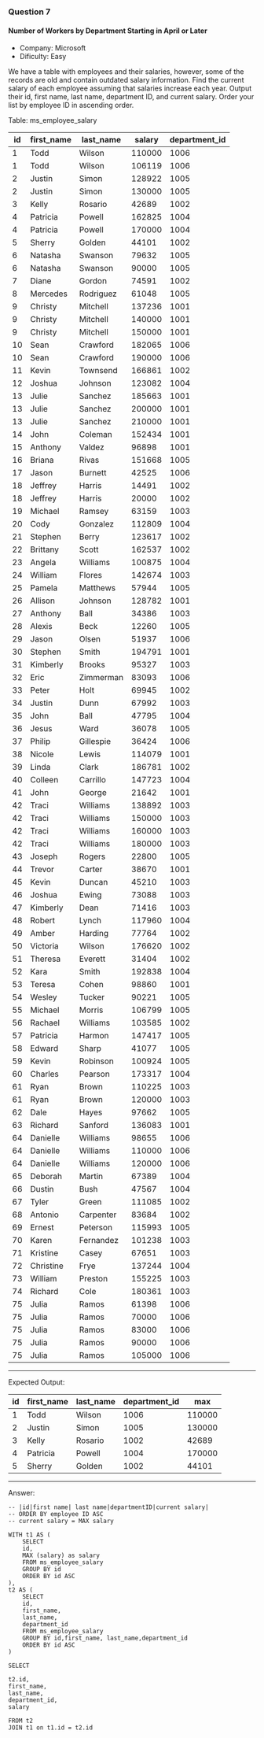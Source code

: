 ### Question 7
#### Number of Workers by Department Starting in April or Later

- Company: Microsoft
- Dificulty: Easy

We have a table with employees and their salaries, however, some of the records are old and contain outdated salary information. Find the current salary of each employee assuming that salaries increase each year. Output their id, first name, last name, department ID, and current salary. Order your list by employee ID in ascending order.

Table: ms_employee_salary

<table class="ResultsTable__table"><thead><tr class="ResultsTable__header-row"><th class="ResultsTable__header-cell">id</th><th class="ResultsTable__header-cell">first_name</th><th class="ResultsTable__header-cell">last_name</th><th class="ResultsTable__header-cell">salary</th><th class="ResultsTable__header-cell">department_id</th></tr></thead><tbody><tr class="ResultsTable__row "><td class="ResultsTable__cell">1</td><td class="ResultsTable__cell">Todd</td><td class="ResultsTable__cell">Wilson</td><td class="ResultsTable__cell">110000</td><td class="ResultsTable__cell">1006</td></tr><tr class="ResultsTable__row "><td class="ResultsTable__cell">1</td><td class="ResultsTable__cell">Todd</td><td class="ResultsTable__cell">Wilson</td><td class="ResultsTable__cell">106119</td><td class="ResultsTable__cell">1006</td></tr><tr class="ResultsTable__row "><td class="ResultsTable__cell">2</td><td class="ResultsTable__cell">Justin</td><td class="ResultsTable__cell">Simon</td><td class="ResultsTable__cell">128922</td><td class="ResultsTable__cell">1005</td></tr><tr class="ResultsTable__row "><td class="ResultsTable__cell">2</td><td class="ResultsTable__cell">Justin</td><td class="ResultsTable__cell">Simon</td><td class="ResultsTable__cell">130000</td><td class="ResultsTable__cell">1005</td></tr><tr class="ResultsTable__row "><td class="ResultsTable__cell">3</td><td class="ResultsTable__cell">Kelly</td><td class="ResultsTable__cell">Rosario</td><td class="ResultsTable__cell">42689</td><td class="ResultsTable__cell">1002</td></tr><tr class="ResultsTable__row "><td class="ResultsTable__cell">4</td><td class="ResultsTable__cell">Patricia</td><td class="ResultsTable__cell">Powell</td><td class="ResultsTable__cell">162825</td><td class="ResultsTable__cell">1004</td></tr><tr class="ResultsTable__row "><td class="ResultsTable__cell">4</td><td class="ResultsTable__cell">Patricia</td><td class="ResultsTable__cell">Powell</td><td class="ResultsTable__cell">170000</td><td class="ResultsTable__cell">1004</td></tr><tr class="ResultsTable__row "><td class="ResultsTable__cell">5</td><td class="ResultsTable__cell">Sherry</td><td class="ResultsTable__cell">Golden</td><td class="ResultsTable__cell">44101</td><td class="ResultsTable__cell">1002</td></tr><tr class="ResultsTable__row "><td class="ResultsTable__cell">6</td><td class="ResultsTable__cell">Natasha</td><td class="ResultsTable__cell">Swanson</td><td class="ResultsTable__cell">79632</td><td class="ResultsTable__cell">1005</td></tr><tr class="ResultsTable__row "><td class="ResultsTable__cell">6</td><td class="ResultsTable__cell">Natasha</td><td class="ResultsTable__cell">Swanson</td><td class="ResultsTable__cell">90000</td><td class="ResultsTable__cell">1005</td></tr><tr class="ResultsTable__row "><td class="ResultsTable__cell">7</td><td class="ResultsTable__cell">Diane</td><td class="ResultsTable__cell">Gordon</td><td class="ResultsTable__cell">74591</td><td class="ResultsTable__cell">1002</td></tr><tr class="ResultsTable__row "><td class="ResultsTable__cell">8</td><td class="ResultsTable__cell">Mercedes</td><td class="ResultsTable__cell">Rodriguez</td><td class="ResultsTable__cell">61048</td><td class="ResultsTable__cell">1005</td></tr><tr class="ResultsTable__row "><td class="ResultsTable__cell">9</td><td class="ResultsTable__cell">Christy</td><td class="ResultsTable__cell">Mitchell</td><td class="ResultsTable__cell">137236</td><td class="ResultsTable__cell">1001</td></tr><tr class="ResultsTable__row "><td class="ResultsTable__cell">9</td><td class="ResultsTable__cell">Christy</td><td class="ResultsTable__cell">Mitchell</td><td class="ResultsTable__cell">140000</td><td class="ResultsTable__cell">1001</td></tr><tr class="ResultsTable__row "><td class="ResultsTable__cell">9</td><td class="ResultsTable__cell">Christy</td><td class="ResultsTable__cell">Mitchell</td><td class="ResultsTable__cell">150000</td><td class="ResultsTable__cell">1001</td></tr><tr class="ResultsTable__row "><td class="ResultsTable__cell">10</td><td class="ResultsTable__cell">Sean</td><td class="ResultsTable__cell">Crawford</td><td class="ResultsTable__cell">182065</td><td class="ResultsTable__cell">1006</td></tr><tr class="ResultsTable__row "><td class="ResultsTable__cell">10</td><td class="ResultsTable__cell">Sean</td><td class="ResultsTable__cell">Crawford</td><td class="ResultsTable__cell">190000</td><td class="ResultsTable__cell">1006</td></tr><tr class="ResultsTable__row "><td class="ResultsTable__cell">11</td><td class="ResultsTable__cell">Kevin</td><td class="ResultsTable__cell">Townsend</td><td class="ResultsTable__cell">166861</td><td class="ResultsTable__cell">1002</td></tr><tr class="ResultsTable__row "><td class="ResultsTable__cell">12</td><td class="ResultsTable__cell">Joshua</td><td class="ResultsTable__cell">Johnson</td><td class="ResultsTable__cell">123082</td><td class="ResultsTable__cell">1004</td></tr><tr class="ResultsTable__row "><td class="ResultsTable__cell">13</td><td class="ResultsTable__cell">Julie</td><td class="ResultsTable__cell">Sanchez</td><td class="ResultsTable__cell">185663</td><td class="ResultsTable__cell">1001</td></tr><tr class="ResultsTable__row "><td class="ResultsTable__cell">13</td><td class="ResultsTable__cell">Julie</td><td class="ResultsTable__cell">Sanchez</td><td class="ResultsTable__cell">200000</td><td class="ResultsTable__cell">1001</td></tr><tr class="ResultsTable__row "><td class="ResultsTable__cell">13</td><td class="ResultsTable__cell">Julie</td><td class="ResultsTable__cell">Sanchez</td><td class="ResultsTable__cell">210000</td><td class="ResultsTable__cell">1001</td></tr><tr class="ResultsTable__row "><td class="ResultsTable__cell">14</td><td class="ResultsTable__cell">John</td><td class="ResultsTable__cell">Coleman</td><td class="ResultsTable__cell">152434</td><td class="ResultsTable__cell">1001</td></tr><tr class="ResultsTable__row "><td class="ResultsTable__cell">15</td><td class="ResultsTable__cell">Anthony</td><td class="ResultsTable__cell">Valdez</td><td class="ResultsTable__cell">96898</td><td class="ResultsTable__cell">1001</td></tr><tr class="ResultsTable__row "><td class="ResultsTable__cell">16</td><td class="ResultsTable__cell">Briana</td><td class="ResultsTable__cell">Rivas</td><td class="ResultsTable__cell">151668</td><td class="ResultsTable__cell">1005</td></tr><tr class="ResultsTable__row "><td class="ResultsTable__cell">17</td><td class="ResultsTable__cell">Jason</td><td class="ResultsTable__cell">Burnett</td><td class="ResultsTable__cell">42525</td><td class="ResultsTable__cell">1006</td></tr><tr class="ResultsTable__row "><td class="ResultsTable__cell">18</td><td class="ResultsTable__cell">Jeffrey</td><td class="ResultsTable__cell">Harris</td><td class="ResultsTable__cell">14491</td><td class="ResultsTable__cell">1002</td></tr><tr class="ResultsTable__row "><td class="ResultsTable__cell">18</td><td class="ResultsTable__cell">Jeffrey</td><td class="ResultsTable__cell">Harris</td><td class="ResultsTable__cell">20000</td><td class="ResultsTable__cell">1002</td></tr><tr class="ResultsTable__row "><td class="ResultsTable__cell">19</td><td class="ResultsTable__cell">Michael</td><td class="ResultsTable__cell">Ramsey</td><td class="ResultsTable__cell">63159</td><td class="ResultsTable__cell">1003</td></tr><tr class="ResultsTable__row "><td class="ResultsTable__cell">20</td><td class="ResultsTable__cell">Cody</td><td class="ResultsTable__cell">Gonzalez</td><td class="ResultsTable__cell">112809</td><td class="ResultsTable__cell">1004</td></tr><tr class="ResultsTable__row "><td class="ResultsTable__cell">21</td><td class="ResultsTable__cell">Stephen</td><td class="ResultsTable__cell">Berry</td><td class="ResultsTable__cell">123617</td><td class="ResultsTable__cell">1002</td></tr><tr class="ResultsTable__row "><td class="ResultsTable__cell">22</td><td class="ResultsTable__cell">Brittany</td><td class="ResultsTable__cell">Scott</td><td class="ResultsTable__cell">162537</td><td class="ResultsTable__cell">1002</td></tr><tr class="ResultsTable__row "><td class="ResultsTable__cell">23</td><td class="ResultsTable__cell">Angela</td><td class="ResultsTable__cell">Williams</td><td class="ResultsTable__cell">100875</td><td class="ResultsTable__cell">1004</td></tr><tr class="ResultsTable__row "><td class="ResultsTable__cell">24</td><td class="ResultsTable__cell">William</td><td class="ResultsTable__cell">Flores</td><td class="ResultsTable__cell">142674</td><td class="ResultsTable__cell">1003</td></tr><tr class="ResultsTable__row "><td class="ResultsTable__cell">25</td><td class="ResultsTable__cell">Pamela</td><td class="ResultsTable__cell">Matthews</td><td class="ResultsTable__cell">57944</td><td class="ResultsTable__cell">1005</td></tr><tr class="ResultsTable__row "><td class="ResultsTable__cell">26</td><td class="ResultsTable__cell">Allison</td><td class="ResultsTable__cell">Johnson</td><td class="ResultsTable__cell">128782</td><td class="ResultsTable__cell">1001</td></tr><tr class="ResultsTable__row "><td class="ResultsTable__cell">27</td><td class="ResultsTable__cell">Anthony</td><td class="ResultsTable__cell">Ball</td><td class="ResultsTable__cell">34386</td><td class="ResultsTable__cell">1003</td></tr><tr class="ResultsTable__row "><td class="ResultsTable__cell">28</td><td class="ResultsTable__cell">Alexis</td><td class="ResultsTable__cell">Beck</td><td class="ResultsTable__cell">12260</td><td class="ResultsTable__cell">1005</td></tr><tr class="ResultsTable__row "><td class="ResultsTable__cell">29</td><td class="ResultsTable__cell">Jason</td><td class="ResultsTable__cell">Olsen</td><td class="ResultsTable__cell">51937</td><td class="ResultsTable__cell">1006</td></tr><tr class="ResultsTable__row "><td class="ResultsTable__cell">30</td><td class="ResultsTable__cell">Stephen</td><td class="ResultsTable__cell">Smith</td><td class="ResultsTable__cell">194791</td><td class="ResultsTable__cell">1001</td></tr><tr class="ResultsTable__row "><td class="ResultsTable__cell">31</td><td class="ResultsTable__cell">Kimberly</td><td class="ResultsTable__cell">Brooks</td><td class="ResultsTable__cell">95327</td><td class="ResultsTable__cell">1003</td></tr><tr class="ResultsTable__row "><td class="ResultsTable__cell">32</td><td class="ResultsTable__cell">Eric</td><td class="ResultsTable__cell">Zimmerman</td><td class="ResultsTable__cell">83093</td><td class="ResultsTable__cell">1006</td></tr><tr class="ResultsTable__row "><td class="ResultsTable__cell">33</td><td class="ResultsTable__cell">Peter</td><td class="ResultsTable__cell">Holt</td><td class="ResultsTable__cell">69945</td><td class="ResultsTable__cell">1002</td></tr><tr class="ResultsTable__row "><td class="ResultsTable__cell">34</td><td class="ResultsTable__cell">Justin</td><td class="ResultsTable__cell">Dunn</td><td class="ResultsTable__cell">67992</td><td class="ResultsTable__cell">1003</td></tr><tr class="ResultsTable__row "><td class="ResultsTable__cell">35</td><td class="ResultsTable__cell">John</td><td class="ResultsTable__cell">Ball</td><td class="ResultsTable__cell">47795</td><td class="ResultsTable__cell">1004</td></tr><tr class="ResultsTable__row "><td class="ResultsTable__cell">36</td><td class="ResultsTable__cell">Jesus</td><td class="ResultsTable__cell">Ward</td><td class="ResultsTable__cell">36078</td><td class="ResultsTable__cell">1005</td></tr><tr class="ResultsTable__row "><td class="ResultsTable__cell">37</td><td class="ResultsTable__cell">Philip</td><td class="ResultsTable__cell">Gillespie</td><td class="ResultsTable__cell">36424</td><td class="ResultsTable__cell">1006</td></tr><tr class="ResultsTable__row "><td class="ResultsTable__cell">38</td><td class="ResultsTable__cell">Nicole</td><td class="ResultsTable__cell">Lewis</td><td class="ResultsTable__cell">114079</td><td class="ResultsTable__cell">1001</td></tr><tr class="ResultsTable__row "><td class="ResultsTable__cell">39</td><td class="ResultsTable__cell">Linda</td><td class="ResultsTable__cell">Clark</td><td class="ResultsTable__cell">186781</td><td class="ResultsTable__cell">1002</td></tr><tr class="ResultsTable__row "><td class="ResultsTable__cell">40</td><td class="ResultsTable__cell">Colleen</td><td class="ResultsTable__cell">Carrillo</td><td class="ResultsTable__cell">147723</td><td class="ResultsTable__cell">1004</td></tr><tr class="ResultsTable__row "><td class="ResultsTable__cell">41</td><td class="ResultsTable__cell">John</td><td class="ResultsTable__cell">George</td><td class="ResultsTable__cell">21642</td><td class="ResultsTable__cell">1001</td></tr><tr class="ResultsTable__row "><td class="ResultsTable__cell">42</td><td class="ResultsTable__cell">Traci</td><td class="ResultsTable__cell">Williams</td><td class="ResultsTable__cell">138892</td><td class="ResultsTable__cell">1003</td></tr><tr class="ResultsTable__row "><td class="ResultsTable__cell">42</td><td class="ResultsTable__cell">Traci</td><td class="ResultsTable__cell">Williams</td><td class="ResultsTable__cell">150000</td><td class="ResultsTable__cell">1003</td></tr><tr class="ResultsTable__row "><td class="ResultsTable__cell">42</td><td class="ResultsTable__cell">Traci</td><td class="ResultsTable__cell">Williams</td><td class="ResultsTable__cell">160000</td><td class="ResultsTable__cell">1003</td></tr><tr class="ResultsTable__row "><td class="ResultsTable__cell">42</td><td class="ResultsTable__cell">Traci</td><td class="ResultsTable__cell">Williams</td><td class="ResultsTable__cell">180000</td><td class="ResultsTable__cell">1003</td></tr><tr class="ResultsTable__row "><td class="ResultsTable__cell">43</td><td class="ResultsTable__cell">Joseph</td><td class="ResultsTable__cell">Rogers</td><td class="ResultsTable__cell">22800</td><td class="ResultsTable__cell">1005</td></tr><tr class="ResultsTable__row "><td class="ResultsTable__cell">44</td><td class="ResultsTable__cell">Trevor</td><td class="ResultsTable__cell">Carter</td><td class="ResultsTable__cell">38670</td><td class="ResultsTable__cell">1001</td></tr><tr class="ResultsTable__row "><td class="ResultsTable__cell">45</td><td class="ResultsTable__cell">Kevin</td><td class="ResultsTable__cell">Duncan</td><td class="ResultsTable__cell">45210</td><td class="ResultsTable__cell">1003</td></tr><tr class="ResultsTable__row "><td class="ResultsTable__cell">46</td><td class="ResultsTable__cell">Joshua</td><td class="ResultsTable__cell">Ewing</td><td class="ResultsTable__cell">73088</td><td class="ResultsTable__cell">1003</td></tr><tr class="ResultsTable__row "><td class="ResultsTable__cell">47</td><td class="ResultsTable__cell">Kimberly</td><td class="ResultsTable__cell">Dean</td><td class="ResultsTable__cell">71416</td><td class="ResultsTable__cell">1003</td></tr><tr class="ResultsTable__row "><td class="ResultsTable__cell">48</td><td class="ResultsTable__cell">Robert</td><td class="ResultsTable__cell">Lynch</td><td class="ResultsTable__cell">117960</td><td class="ResultsTable__cell">1004</td></tr><tr class="ResultsTable__row "><td class="ResultsTable__cell">49</td><td class="ResultsTable__cell">Amber</td><td class="ResultsTable__cell">Harding</td><td class="ResultsTable__cell">77764</td><td class="ResultsTable__cell">1002</td></tr><tr class="ResultsTable__row "><td class="ResultsTable__cell">50</td><td class="ResultsTable__cell">Victoria</td><td class="ResultsTable__cell">Wilson</td><td class="ResultsTable__cell">176620</td><td class="ResultsTable__cell">1002</td></tr><tr class="ResultsTable__row "><td class="ResultsTable__cell">51</td><td class="ResultsTable__cell">Theresa</td><td class="ResultsTable__cell">Everett</td><td class="ResultsTable__cell">31404</td><td class="ResultsTable__cell">1002</td></tr><tr class="ResultsTable__row "><td class="ResultsTable__cell">52</td><td class="ResultsTable__cell">Kara</td><td class="ResultsTable__cell">Smith</td><td class="ResultsTable__cell">192838</td><td class="ResultsTable__cell">1004</td></tr><tr class="ResultsTable__row "><td class="ResultsTable__cell">53</td><td class="ResultsTable__cell">Teresa</td><td class="ResultsTable__cell">Cohen</td><td class="ResultsTable__cell">98860</td><td class="ResultsTable__cell">1001</td></tr><tr class="ResultsTable__row "><td class="ResultsTable__cell">54</td><td class="ResultsTable__cell">Wesley</td><td class="ResultsTable__cell">Tucker</td><td class="ResultsTable__cell">90221</td><td class="ResultsTable__cell">1005</td></tr><tr class="ResultsTable__row "><td class="ResultsTable__cell">55</td><td class="ResultsTable__cell">Michael</td><td class="ResultsTable__cell">Morris</td><td class="ResultsTable__cell">106799</td><td class="ResultsTable__cell">1005</td></tr><tr class="ResultsTable__row "><td class="ResultsTable__cell">56</td><td class="ResultsTable__cell">Rachael</td><td class="ResultsTable__cell">Williams</td><td class="ResultsTable__cell">103585</td><td class="ResultsTable__cell">1002</td></tr><tr class="ResultsTable__row "><td class="ResultsTable__cell">57</td><td class="ResultsTable__cell">Patricia</td><td class="ResultsTable__cell">Harmon</td><td class="ResultsTable__cell">147417</td><td class="ResultsTable__cell">1005</td></tr><tr class="ResultsTable__row "><td class="ResultsTable__cell">58</td><td class="ResultsTable__cell">Edward</td><td class="ResultsTable__cell">Sharp</td><td class="ResultsTable__cell">41077</td><td class="ResultsTable__cell">1005</td></tr><tr class="ResultsTable__row "><td class="ResultsTable__cell">59</td><td class="ResultsTable__cell">Kevin</td><td class="ResultsTable__cell">Robinson</td><td class="ResultsTable__cell">100924</td><td class="ResultsTable__cell">1005</td></tr><tr class="ResultsTable__row "><td class="ResultsTable__cell">60</td><td class="ResultsTable__cell">Charles</td><td class="ResultsTable__cell">Pearson</td><td class="ResultsTable__cell">173317</td><td class="ResultsTable__cell">1004</td></tr><tr class="ResultsTable__row "><td class="ResultsTable__cell">61</td><td class="ResultsTable__cell">Ryan</td><td class="ResultsTable__cell">Brown</td><td class="ResultsTable__cell">110225</td><td class="ResultsTable__cell">1003</td></tr><tr class="ResultsTable__row "><td class="ResultsTable__cell">61</td><td class="ResultsTable__cell">Ryan</td><td class="ResultsTable__cell">Brown</td><td class="ResultsTable__cell">120000</td><td class="ResultsTable__cell">1003</td></tr><tr class="ResultsTable__row "><td class="ResultsTable__cell">62</td><td class="ResultsTable__cell">Dale</td><td class="ResultsTable__cell">Hayes</td><td class="ResultsTable__cell">97662</td><td class="ResultsTable__cell">1005</td></tr><tr class="ResultsTable__row "><td class="ResultsTable__cell">63</td><td class="ResultsTable__cell">Richard</td><td class="ResultsTable__cell">Sanford</td><td class="ResultsTable__cell">136083</td><td class="ResultsTable__cell">1001</td></tr><tr class="ResultsTable__row "><td class="ResultsTable__cell">64</td><td class="ResultsTable__cell">Danielle</td><td class="ResultsTable__cell">Williams</td><td class="ResultsTable__cell">98655</td><td class="ResultsTable__cell">1006</td></tr><tr class="ResultsTable__row "><td class="ResultsTable__cell">64</td><td class="ResultsTable__cell">Danielle</td><td class="ResultsTable__cell">Williams</td><td class="ResultsTable__cell">110000</td><td class="ResultsTable__cell">1006</td></tr><tr class="ResultsTable__row "><td class="ResultsTable__cell">64</td><td class="ResultsTable__cell">Danielle</td><td class="ResultsTable__cell">Williams</td><td class="ResultsTable__cell">120000</td><td class="ResultsTable__cell">1006</td></tr><tr class="ResultsTable__row "><td class="ResultsTable__cell">65</td><td class="ResultsTable__cell">Deborah</td><td class="ResultsTable__cell">Martin</td><td class="ResultsTable__cell">67389</td><td class="ResultsTable__cell">1004</td></tr><tr class="ResultsTable__row "><td class="ResultsTable__cell">66</td><td class="ResultsTable__cell">Dustin</td><td class="ResultsTable__cell">Bush</td><td class="ResultsTable__cell">47567</td><td class="ResultsTable__cell">1004</td></tr><tr class="ResultsTable__row "><td class="ResultsTable__cell">67</td><td class="ResultsTable__cell">Tyler</td><td class="ResultsTable__cell">Green</td><td class="ResultsTable__cell">111085</td><td class="ResultsTable__cell">1002</td></tr><tr class="ResultsTable__row "><td class="ResultsTable__cell">68</td><td class="ResultsTable__cell">Antonio</td><td class="ResultsTable__cell">Carpenter</td><td class="ResultsTable__cell">83684</td><td class="ResultsTable__cell">1002</td></tr><tr class="ResultsTable__row "><td class="ResultsTable__cell">69</td><td class="ResultsTable__cell">Ernest</td><td class="ResultsTable__cell">Peterson</td><td class="ResultsTable__cell">115993</td><td class="ResultsTable__cell">1005</td></tr><tr class="ResultsTable__row "><td class="ResultsTable__cell">70</td><td class="ResultsTable__cell">Karen</td><td class="ResultsTable__cell">Fernandez</td><td class="ResultsTable__cell">101238</td><td class="ResultsTable__cell">1003</td></tr><tr class="ResultsTable__row "><td class="ResultsTable__cell">71</td><td class="ResultsTable__cell">Kristine</td><td class="ResultsTable__cell">Casey</td><td class="ResultsTable__cell">67651</td><td class="ResultsTable__cell">1003</td></tr><tr class="ResultsTable__row "><td class="ResultsTable__cell">72</td><td class="ResultsTable__cell">Christine</td><td class="ResultsTable__cell">Frye</td><td class="ResultsTable__cell">137244</td><td class="ResultsTable__cell">1004</td></tr><tr class="ResultsTable__row "><td class="ResultsTable__cell">73</td><td class="ResultsTable__cell">William</td><td class="ResultsTable__cell">Preston</td><td class="ResultsTable__cell">155225</td><td class="ResultsTable__cell">1003</td></tr><tr class="ResultsTable__row "><td class="ResultsTable__cell">74</td><td class="ResultsTable__cell">Richard</td><td class="ResultsTable__cell">Cole</td><td class="ResultsTable__cell">180361</td><td class="ResultsTable__cell">1003</td></tr><tr class="ResultsTable__row "><td class="ResultsTable__cell">75</td><td class="ResultsTable__cell">Julia</td><td class="ResultsTable__cell">Ramos</td><td class="ResultsTable__cell">61398</td><td class="ResultsTable__cell">1006</td></tr><tr class="ResultsTable__row "><td class="ResultsTable__cell">75</td><td class="ResultsTable__cell">Julia</td><td class="ResultsTable__cell">Ramos</td><td class="ResultsTable__cell">70000</td><td class="ResultsTable__cell">1006</td></tr><tr class="ResultsTable__row "><td class="ResultsTable__cell">75</td><td class="ResultsTable__cell">Julia</td><td class="ResultsTable__cell">Ramos</td><td class="ResultsTable__cell">83000</td><td class="ResultsTable__cell">1006</td></tr><tr class="ResultsTable__row "><td class="ResultsTable__cell">75</td><td class="ResultsTable__cell">Julia</td><td class="ResultsTable__cell">Ramos</td><td class="ResultsTable__cell">90000</td><td class="ResultsTable__cell">1006</td></tr><tr class="ResultsTable__row "><td class="ResultsTable__cell">75</td><td class="ResultsTable__cell">Julia</td><td class="ResultsTable__cell">Ramos</td><td class="ResultsTable__cell">105000</td><td class="ResultsTable__cell">1006</td></tr></tbody></table>

<hr>

Expected Output:

<table class="ResultsTable__table"><thead><tr class="ResultsTable__header-row"><th class="ResultsTable__header-cell">id</th><th class="ResultsTable__header-cell">first_name</th><th class="ResultsTable__header-cell">last_name</th><th class="ResultsTable__header-cell">department_id</th><th class="ResultsTable__header-cell">max</th></tr></thead><tbody><tr class="ResultsTable__row "><td class="ResultsTable__cell">1</td><td class="ResultsTable__cell">Todd</td><td class="ResultsTable__cell">Wilson</td><td class="ResultsTable__cell">1006</td><td class="ResultsTable__cell">110000</td></tr><tr class="ResultsTable__row "><td class="ResultsTable__cell">2</td><td class="ResultsTable__cell">Justin</td><td class="ResultsTable__cell">Simon</td><td class="ResultsTable__cell">1005</td><td class="ResultsTable__cell">130000</td></tr><tr class="ResultsTable__row "><td class="ResultsTable__cell">3</td><td class="ResultsTable__cell">Kelly</td><td class="ResultsTable__cell">Rosario</td><td class="ResultsTable__cell">1002</td><td class="ResultsTable__cell">42689</td></tr><tr class="ResultsTable__row "><td class="ResultsTable__cell">4</td><td class="ResultsTable__cell">Patricia</td><td class="ResultsTable__cell">Powell</td><td class="ResultsTable__cell">1004</td><td class="ResultsTable__cell">170000</td></tr><tr class="ResultsTable__row "><td class="ResultsTable__cell">5</td><td class="ResultsTable__cell">Sherry</td><td class="ResultsTable__cell">Golden</td><td class="ResultsTable__cell">1002</td><td class="ResultsTable__cell">44101</td></tr></tbody></table>

<hr>

Answer:

```
-- |id|first name| last name|departmentID|current salary|
-- ORDER BY employee ID ASC
-- current salary = MAX salary

WITH t1 AS (
    SELECT
    id,
    MAX (salary) as salary
    FROM ms_employee_salary
    GROUP BY id
    ORDER BY id ASC
),
t2 AS (
    SELECT
    id,
    first_name,
    last_name,
    department_id
    FROM ms_employee_salary
    GROUP BY id,first_name, last_name,department_id
    ORDER BY id ASC
)

SELECT 

t2.id,
first_name,
last_name,
department_id,
salary

FROM t2
JOIN t1 on t1.id = t2.id

```
